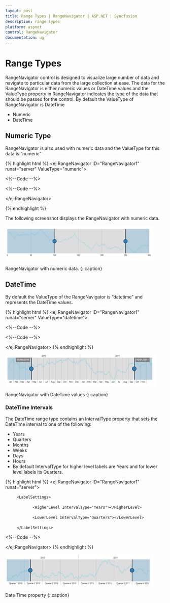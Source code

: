```yaml
---
layout: post
title: Range Types | RangeNavigator | ASP.NET | Syncfusion
description: range types
platform: aspnet
control: RangeNavigator
documentation: ug
---
```


# Range Types

RangeNavigator control is designed to visualize large number of data and navigate to particular data from the large collection at ease. The data for the RangeNavigator is either numeric values or DateTime values and the ValueType property in RangeNavigator indicates the type of the data that should be passed for the control. By default the ValueType of RangeNavigator is DateTime

* Numeric                   
* DateTime

## Numeric Type

RangeNavigator is also used with numeric data and the ValueType for this data is “numeric” 

{% highlight html %}
<ej:RangeNavigator ID="RangeNavigator1" runat="server" ValueType="numeric">

<%--Code --%>

<%--Code --%>

</ej:RangeNavigator>

{% endhighlight %}

The following screenshot displays the RangeNavigator with numeric data.

![](Range-Types_images/Range-Types_img1.png)

RangeNavigator with numeric data.
{:.caption}

## DateTime

By default the ValueType of the RangeNavigator is “datetime” and represents the DateTime values. 

{% highlight html %}
<ej:RangeNavigator ID="RangeNavigator1" runat="server" ValueType="datetime">

<%--Code --%>

<%--Code --%>

</ej:RangeNavigator>
{% endhighlight %}

![](Range-Types_images/Range-Types_img2.png) 

RangeNavigator with DateTime values
{:.caption}

### DateTime Intervals

The DateTime range type contains an IntervalType property that sets the DateTime interval to one of the following:

* Years
* Quarters
* Months
* Weeks
* Days 
* Hours
* By default IntervalType for higher level labels are Years and for lower level labels its Quarters.

{% highlight html %}
<ej:RangeNavigator ID="RangeNavigator1" runat="server">

         <LabelSettings>

                <HigherLevel IntervalType="Years"></HigherLevel>

                <LowerLevel IntervalType="Quarters"></LowerLevel>

         </LabelSettings>

<%--Code --%>

</ej:RangeNavigator>
{% endhighlight %}

![](Range-Types_images/Range-Types_img3.png)

Date Time property
{:.caption}
